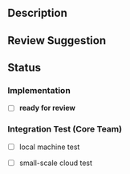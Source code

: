 ## Description
<!-- What is the overall goal of your pull request? -->
<!-- What is the context of your pull request? -->
<!-- What are the related issues and pull requests? -->

## Review Suggestion
<!-- How should the reviewers get started on reviewing your pull request-->
<!-- How can the reviewers verify the pull request is working as expected -->

## Status

### Implementation
<!-- Add more TODOs before "ready for review", if any  -->
- [ ] **ready for review**

### Integration Test (Core Team)
<!-- This is for core team only, ignore this if you are a community contributor -->

<!-- append the commit digest to inform the others of the versions you have tested -->
- [ ] local machine test
<!-- - [ ] local machine test (commit: bbbbbbbb) -->
<!-- - [ ] local machine test (commit: cccccccc) -->
<!-- - [ ] local machine test (commit: dddddddd) -->
- [ ] small-scale cloud test
<!-- - [ ] small-scale cloud test (commit: bbbbbbbb) -->
<!-- - [ ] small-scale cloud test (commit: cccccccc) -->
<!-- - [ ] small-scale cloud test (commit: dddddddd) -->
